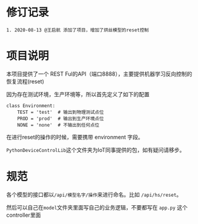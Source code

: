 # 修订记录
```
1. 2020-08-13 @王启航 添加了项目，增加了烘丝模型的reset控制
```

# 项目说明
本项目提供了一个 REST Ful的API（端口8888），主要提供机器学习反向控制的恢复流程(reset)

因为存在测试环境，生产环境等，所以首先定义了如下的配置
```
class Environment:
    TEST = 'test'  # 输出到物理测试点位
    PROD = 'prod'  # 输出到生产环境点位
    NONE = 'none'  # 不输出到任何点位
```
在进行reset的操作的时候，需要携带 environment 字段。


`PythonDeviceControlLib`这个文件夹为IoT同事提供的包，如有疑问请移步。


# 规范
各个模型的接口都以`/api/模型名字/操作`来进行命名。比如 `/api/hs/reset`。


然后可以自己在`model`文件夹里面写自己的业务逻辑，不要都写在 `app.py` 这个controller里面

